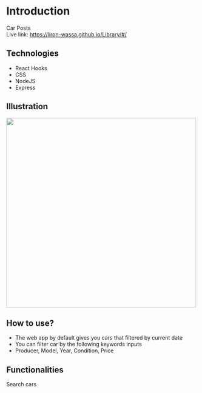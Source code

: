 # Introduction
Car Posts
<br/>
Live link: https://liron-wassa.github.io/Library/#/

## Technologies
- React Hooks
- CSS
- NodeJS
- Express

## Illustration
<img src="https://user-images.githubusercontent.com/56726154/77358871-5b517680-6d53-11ea-9f06-5675ddddf41c.png" width="500"/>

## How to use?
- The web app by default gives you cars that filtered by current date
- You can filter car by the following keywords inputs
- Producer, Model, Year, Condition, Price

## Functionalities
 Search cars
